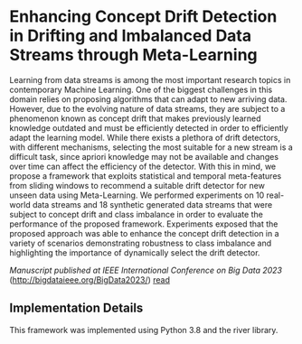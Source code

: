 # Enhancing Concept Drift Detection in Drifting and Imbalanced Data Streams through Meta-Learning


Learning from data streams is among the most important research topics in contemporary Machine Learning. One of the biggest challenges in this domain relies on proposing algorithms that can adapt to new arriving data. However, due to the evolving nature of data streams, they are subject to a phenomenon known as concept drift that makes previously learned knowledge outdated and must be efficiently detected in order to efficiently adapt the learning model. While there exists a plethora of drift detectors, with different mechanisms, selecting the most suitable for a new stream is a difficult task, since apriori knowledge may not be available and changes over time can affect the efficiency of the detector.  With this in mind, we propose a framework that exploits statistical and temporal meta-features from sliding windows to recommend a suitable drift detector for new unseen data using Meta-Learning. We performed experiments on 10 real-world data streams and 18 synthetic generated data streams that were subject to concept drift and class imbalance in order to evaluate the performance of the proposed framework. Experiments exposed that the proposed approach was able to enhance the concept drift detection in a variety of scenarios demonstrating robustness to class imbalance and highlighting the importance of dynamically select the drift detector.


*Manuscript published at IEEE International Conference on Big Data 2023* (http://bigdataieee.org/BigData2023/) [read](https://ieeexplore.ieee.org/document/10386364)


## Implementation Details

This framework was implemented using Python 3.8 and the river library.
